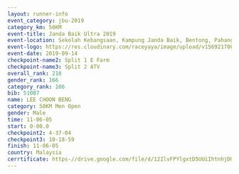 ```yaml
---
layout: runner-info 
event_category: jbu-2019 
category_km: 50KM 
event-title: Janda Baik Ultra 2019  
event-location: Sekolah Kebangsaan, Kampung Janda Baik, Bentong, Pahang, Malaysia 
event-logo: https://res.cloudinary.com/raceyaya/image/upload/v1569217009/logo/janda-baik_vch1pc.jpg 
event-date: 2019-09-14 
checkpoint-name2: Split 1 E Farm 
checkpoint-name3: Split 2 ATV 
overall_rank: 210
gender_rank: 166
category_rank: 106
bib: 51087
name: LEE CHOON BENG
category: 50KM Men Open
gender: Male
time: 11-06-05
start: 0-00.0
checkpoint2: 4-37-04
checkpoint3: 10-18-59
finish: 11-06-05
country: Malaysia
cerrtificate: https-//drive.google.com/file/d/12IlvFPYlgxtD5UUiIhtnhjDOT7769aEw/view?usp=sharing
---
```

